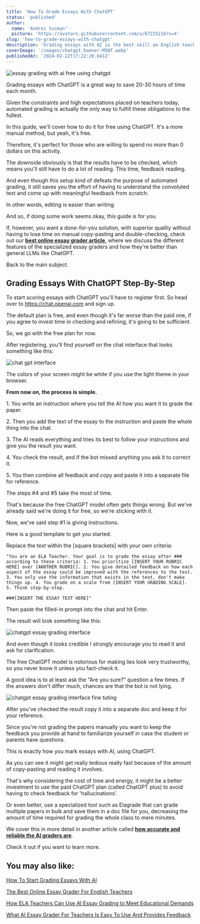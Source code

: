 ```yaml
---
title: 'How To Grade Essays With ChatGPT'
status: 'published'
author:
  name: 'Andrei Sucman'
  picture: 'https://avatars.githubusercontent.com/u/67225216?v=4'
slug: 'how-to-grade-essays-with-chatgpt'
description: 'Grading essays with AI is the best skill an English teacher can learn to boost productivity. And for those who are just starting out and want to grade essays free, doing this with ChatGPT might be a great choice. In this article, we explore how to do that step-by-step.'
coverImage: '/images/chatgpt_banner-M5NT.webp'
publishedAt: '2024-02-22T17:22:20.641Z'
---
```


![essay grading with ai free using chatgpt](/images/chatgpt_banner-EyNj.webp)

Grading essays with ChatGPT is a great way to save 20-30 hours of time each month.

Given the constraints and high expectations placed on teachers today, automated grading is actually the only way to fulfill these obligations to the fullest.

In this guide, we'll cover how to do it for free using ChatGPT. It's a more manual method, but yeah, it's free.

Therefore, it's perfect for those who are willing to spend no more than 0 dollars on this activity.

The downside obviously is that the results have to be checked, which means you'll still have to do a lot of reading. This time, feedback reading.

And even though this setup kind of defeats the purpose of automated grading, it still saves you the effort of having to understand the convoluted text and come up with meaningful feedback from scratch.

In other words, editing is easier than writing.

And so, if doing some work seems okay, this guide is for you.

If, however, you want a done-for-you solution, with superior quality without having to lose time on manual copy-pasting and double-checking, check out our [**best online essay grader article**,](https://elagrade.com/blog/the-best-online-essay-grader-for-english-teachers) where we discuss the different features of the specialized essay graders and how they're better than general LLMs like ChatGPT.

Back to the main subject.

## Grading Essays With ChatGPT Step-By-Step

To start scoring essays with ChatGPT you'll have to register first. So head over to <https://chat.openai.com> and sign up.

The default plan is free, and even though it's far worse than the paid one, if you agree to invest time in checking and refining, it's going to be sufficient.

So, we go with the free plan for now.

After registering, you'll find yourself on the chat interface that looks something like this:

![chat gpt interface](/images/chatgpt-iterface-AyNz.webp)

The colors of your screen might be white if you use the light theme in your browser.

**From now on, the process is simple.**

1\. You write an instruction where you tell the AI how you want it to grade the paper.

2\. Then you add the text of the essay to the instruction and paste the whole thing into the chat.

3\. The AI reads everything and tries its best to follow your instructions and give you the result you want.

4\. You check the result, and if the bot missed anything you ask it to correct it.

5\. You then combine all feedback and copy and paste it into a separate file for reference.

The steps #4 and #5 take the most of time.

That's because the free ChatGPT model often gets things wrong. But we've already said we're doing it for free, so we're sticking with it.

Now, we've said step #1 is giving instructions.

Here is a good template to get you started.

Replace the text within the \[square brackets\] with your own criteria:

`"You are an ELA Teacher. Your goal is to grade the essay after ### according to these criteria: 1. You prioritize [INSERT YOUR RUBRIC HERE] over [ANOTHER RUBRIC]. 2. You give detailed feedback on how each aspect of the essay could be improved with the references to the text. 3. You only use the information that exists in the text, don't make things up. 4. You grade on a scale from [INSERT YOUR GRADING SCALE]. 5. Think step-by-step.`

`###[INSERT THE ESSAY TEXT HERE]"`

Then paste the filled-in prompt into the chat and hit Enter.

The result will look something like this:

![chatgpt essay grading interface](/images/chatgpt-interface-essay-grading-Y1MT.webp)

And even though it looks credible I strongly encourage you to read it and ask for clarification.

The free ChatGPT model is notorious for making lies look very trustworthy, so you never know it unless you fact-check it.

A good idea is to at least ask the "Are you sure?" question a few times. If the answers don't differ much, chances are that the bot is not lying.

![chatgpt essay grading interface fine tuting](/images/chatgpt-interface-essay-grading-fine-turning-cwOT.webp)

After you've checked the result copy it into a separate doc and keep it for your reference.

Since you're not grading the papers manually you want to keep the feedback you provide at hand to familiarize yourself in case the student or parents have questions.

This is exactly how you mark essays with AI, using ChatGPT.

As you can see it might get really tedious really fast because of the amount of copy-pasting and reading it involves.

That's why considering the cost of time and energy, it might be a better investment to use the paid ChatGPT plan (called ChatGPT plus) to avoid having to check feedback for 'hallucinations'.

Or even better, use a specialized tool such as Elagrade that can grade multiple papers in bulk and save them in a doc file for you, decreasing the amount of time required for grading the whole class to mere minutes.

We cover this in more detail in another article called [**how accurate and reliable the AI graders are**](https://elagrade.com/blog/how-accurate-and-reliable-is-an-ai-paper-grader).

Check it out if you want to learn more.

## You may also like:

[How To Start Grading Essays With AI](https://elagrade.com/blog/how-to-start-grading-essays-with-ai)

[The Best Online Essay Grader For English Teachers](https://elagrade.com/blog/the-best-online-essay-grader-for-english-teachers)

[How ELA Teachers Can Use AI Essay Grading to Meet Educational Demands](https://elagrade.com/blog/how-ela-teachers-can-embrace-ai-essay-grading)

[What AI Essay Grader For Teachers Is Easy To Use And Provides Feedback](https://elagrade.com/blog/what-ai-essay-grader-for-teachers-is-easy-to-use-and-provides-feedback)